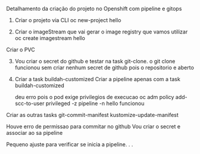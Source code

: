 Detalhamento da criação do projeto no Openshift com pipeline e gitops

1. Criar o projeto via CLI
   oc new-project hello

2. Criar o imageStream que vai gerar o image registry que vamos utilizar
   oc create imagestream hello

Criar o PVC

3. Vou criar o secret do github e testar na task git-clone.
   o git clone funcionou sem criar nenhum secret de github pois o repositorio e aberto

4. Criar a task buildah-customized
   Criar a pipeline apenas com a task buildah-customized

   deu erro pois o pod exige privilegios de execucao
   oc adm policy add-scc-to-user privileged -z pipeline -n hello
   funcionou

Criar as outras tasks
git-commit-manifest
kustomize-update-manifest

Houve erro de permissao para commitar no github
Vou criar o secret e associar ao sa pipeline

Pequeno ajuste para verificar se inicia a pipeline. . .
